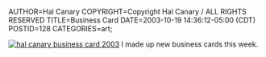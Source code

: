 AUTHOR=Hal Canary
COPYRIGHT=Copyright Hal Canary / ALL RIGHTS RESERVED
TITLE=Business Card
DATE=2003-10-19 14:36:12-05:00 (CDT)
POSTID=128
CATEGORIES=art;

[![hal canary business card 2003](https://halcanary.org/images/hal-business-card-s.png)](https://halcanary.org/images/hal-business-card.png) I made up new business cards this week.
